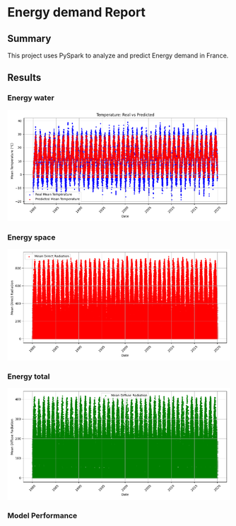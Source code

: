 # Energy demand Report

## Summary
This project uses PySpark to analyze and predict Energy demand in France.

## Results
### Energy water
![Energy water](temperature_plot.png)

### Energy space
![Energy space](radiation_direct_plot.png)

### Energy total
![Energy total](radiation_diffuse_plot.png)

### Model Performance

